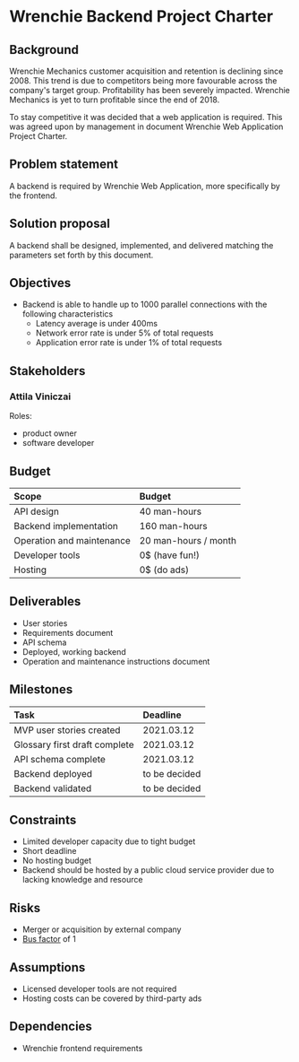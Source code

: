 # Wrenchie Backend Project Charter

## Background

Wrenchie Mechanics customer acquisition and retention is declining since 2008.
This trend is due to competitors being more favourable across the company's target group.
Profitability has been severely impacted.
Wrenchie Mechanics is yet to turn profitable since the end of 2018.

To stay competitive it was decided that a web application is required.
This was agreed upon by management in document
Wrenchie Web Application Project Charter.
<!-- Link needed: referenced project charter -->

## Problem statement

A backend is required by Wrenchie Web Application, more specifically by the frontend.

## Solution proposal

A backend shall be designed, implemented, and delivered
matching the parameters set forth by this document.

## Objectives

- Backend is able to handle up to 1000 parallel connections
with the following characteristics
  - Latency average is under 400ms
  - Network error rate is under 5% of total requests
  - Application error rate is under 1% of total requests

## Stakeholders

### Attila Viniczai

Roles:

- product owner
- software developer

## Budget

|     Scope                 |     Budget           |
| :------------------------ | :------------------- |
| API design                | 40 man-hours         |
| Backend implementation    | 160 man-hours        |
| Operation and maintenance | 20 man-hours / month |
| Developer tools           | 0$ (have fun!)       |
| Hosting                   | 0$ (do ads)          |

## Deliverables

<!--
Note: it would be nicer to have a user story map,
however this is not feasible due to a lack of royalty-free tooling
-->

- User stories
- Requirements document
- API schema
- Deployed, working backend
- Operation and maintenance instructions document

## Milestones

|     Task                      |   Deadline    |
| :---------------------------- | :------------ |
| MVP user stories created      | 2021.03.12    |
| Glossary first draft complete | 2021.03.12    |
| API schema complete           | 2021.03.12    |
| Backend deployed              | to be decided |
| Backend validated             | to be decided |

## Constraints

- Limited developer capacity due to tight budget
- Short deadline
- No hosting budget
- Backend should be hosted by a public cloud service provider
due to lacking knowledge and resource

## Risks

- Merger or acquisition by external company
- [Bus factor][bus-factor-wiki] of 1

## Assumptions

- Licensed developer tools are not required
- Hosting costs can be covered by third-party ads

## Dependencies

- Wrenchie frontend requirements

<!-- Links -->
[bus-factor-wiki]: https://en.wikipedia.org/wiki/Bus_factor
